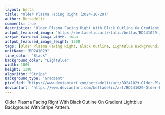 ```yaml
---
layout: betta
title: "Older Plasma Facing Right (2024-10-29)"
author: Bettadelic
comments: true
description: "Older Plasma Facing Right With Black Outline On Gradient Lightblue Background With Stripe Pattern."
actpub_featured_image: "https://bettadelic.art/static/bettas/BD241029.jpg"
actpub_featured_image_width: 1800
actpub_featured_image_height: 1300
tags: [Older Plasma Facing Right, Black Outline, LightBlue Background, Gradient Background Pattern, Stripe Pattern, October 2024]
unitName: "BD241029"
line_color: "Black"
background_color: "LightBlue"
width: 1800
height: 1300
algorithm: "Stripe"
background_type: "Gradient"
pixelfed: "https://www.deviantart.com/bettadelic/art/BD241029-Older-Plasma-Facing-Right-2024-10-29-1115889870"
deviantart: "https://www.deviantart.com/bettadelic/art/BD241029-Older-Plasma-Facing-Right-2024-10-29-1115889870"
---
```


Older Plasma Facing Right With Black Outline On Gradient Lightblue Background With Stripe Pattern.
